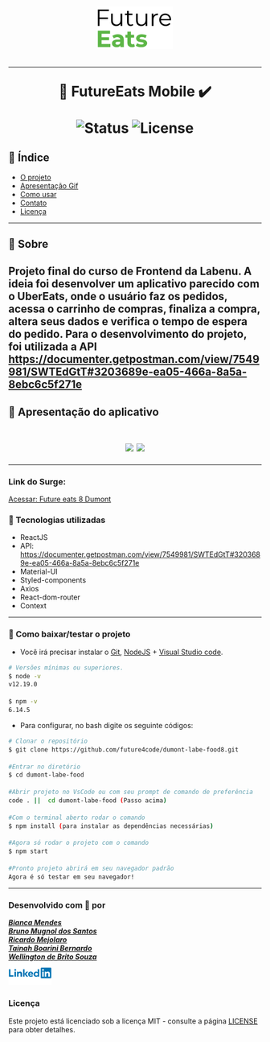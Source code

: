 <h1 align=center>
<img src="./src/assets/img/medium-logo.png" alt="Dumont-future-eats" width="150px"/>

---

🚀 FutureEats Mobile ✔️ <br>

<img src="https://camo.githubusercontent.com/a45bd10a7ea5a30b5665d9869b0ce1324fa90350/68747470733a2f2f696d672e736869656c64732e696f2f62616467652f7374617475732d6163746976652d737563636573732e737667" alt="Status" data-canonical-src="https://img.shields.io/badge/status-active-success.svg" style="max-width:100%;">
<img src="https://camo.githubusercontent.com/890acbdcb87868b382af9a4b1fac507b9659d9bf/68747470733a2f2f696d672e736869656c64732e696f2f62616467652f6c6963656e73652d4d49542d626c75652e737667" alt="License" data-canonical-src="https://img.shields.io/badge/license-MIT-blue.svg" style="max-width:100%;">
</h1>

## 📑️ Índice

- [O projeto](#📝️-Sobre)
- [Apresentação Gif](#🚀️-Apresentação-do-aplicativo)
- [Como usar](#💾️-Como-baixar/testar-o-projeto)
- [Contato](#-Desenvolvido-com-💙️-por)
- [Licença](#-Licença)

---

## 📝️ Sobre
Projeto final do curso de Frontend da Labenu. A ideia foi desenvolver um aplicativo parecido com o UberEats, onde o usuário faz os pedidos, acessa o carrinho de compras, finaliza a compra, altera seus dados e verifica o tempo de espera do pedido.
Para o desenvolvimento do projeto, foi utilizada a API <span>https://documenter.getpostman.com/view/7549981/SWTEdGtT#3203689e-ea05-466a-8a5a-8ebc6c5f271e</span>
---

## 🚀️ Apresentação do aplicativo

<h1 align=center >
<img src="./src/assets/img/gifSplash.gif">
<img src="./src/assets/img/gifProjeto.gif">
</h1>

---

### Link do Surge:
<a href="http://future-eats8-dumont.surge.sh">Acessar: Future eats 8 Dumont</a>

### 🚀️ Tecnologias utilizadas

- ReactJS
- API: <span>https://documenter.getpostman.com/view/7549981/SWTEdGtT#3203689e-ea05-466a-8a5a-8ebc6c5f271e</span>
- Material-UI
- Styled-components
- Axios
- React-dom-router
- Context

---

### 💾️ Como baixar/testar o projeto

- Você irá precisar instalar o [Git](https://git-scm.com/), [NodeJS](https://nodejs.org/pt-br/download/) + [Visual Studio code](https://code.visualstudio.com/).



```bash
# Versões mínimas ou superiores.
$ node -v
v12.19.0

$ npm -v
6.14.5
```

- Para configurar, no bash digite os seguinte códigos:

```bash
# Clonar o repositório
$ git clone https://github.com/future4code/dumont-labe-food8.git

#Entrar no diretório
$ cd dumont-labe-food

#Abrir projeto no VsCode ou com seu prompt de comando de preferência
code . ||  cd dumont-labe-food (Passo acima) 

#Com o terminal aberto rodar o comando
$ npm install (para instalar as dependências necessárias)

#Agora só rodar o projeto com o comando
$ npm start

#Pronto projeto abrirá em seu navegador padrão
Agora é só testar em seu navegador!

```
---

### Desenvolvido com 💙️ por

<a href="https://www.linkedin.com/in/bianca-cmendes/">***Bianca Mendes***</a>
<br/> 
<a href="https://www.linkedin.com/in/bruno-mugnol/">***Bruno Mugnol dos Santos***</a>
<br/> 
<a href="https://www.linkedin.com/in/ricardo-mejolaro/">***Ricardo Mejolaro***</a>
<br/> 
<a href="https://www.linkedin.com/in/tainah-bernardo/">***Tainah Boarini Bernardo***</a>
<br/> 
<a href="https://www.linkedin.com/in/wellingtondebrito/">***Wellington de Brito Souza***</a>
<br/> 
<img src="src/assets/img/Linkedin-Logo.png" width="86px">


### Licença

Este projeto está licenciado sob a licença MIT - consulte a página [LICENSE](https://opensource.org/licenses/MIT) para obter detalhes.
